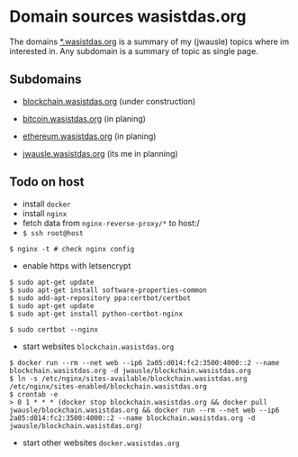 # Domain sources wasistdas.org

The domains [*.wasistdas.org](http://wasistdas.org) is a summary of my (jwausle) topics where im interested in. Any subdomain is a summary of topic as single page.

## Subdomains

- [blockchain.wasistdas.org](http://blockchain.wasistdas.org) (under construction)
- [bitcoin.wasistdas.org](http://bitcoin.wasistdas.org) (in planing)
- [ethereum.wasistdas.org](http://ethereum.wasistdas.org) (in planing)

- [jwausle.wasistdas.org](http://jwausle.wasistdas.org) (its me in planning)

## Todo on host 

- install `docker`
- install `nginx`
- fetch data from `nginx-reverse-proxy/*` to host:/
- `$ ssh root@host`

```
$ nginx -t # check nginx config
```
- enable https with letsencrypt 

```
$ sudo apt-get update
$ sudo apt-get install software-properties-common
$ sudo add-apt-repository ppa:certbot/certbot
$ sudo apt-get update
$ sudo apt-get install python-certbot-nginx 

$ sudo certbot --nginx
```
- start websites `blockchain.wasistdas.org`

```
$ docker run --rm --net web --ip6 2a05:d014:fc2:3500:4000::2 --name blockchain.wasistdas.org -d jwausle/blockchain.wasistdas.org
$ ln -s /etc/nginx/sites-available/blockchain.wasistdas.org /etc/nginx/sites-enabled/blockchain.wasistdas.org
$ crontab -e 
> 0 1 * * * (docker stop blockchain.wasistdas.org && docker pull jwausle/blockchain.wasistdas.org && docker run --rm --net web --ip6 2a05:d014:fc2:3500:4000::2 --name blockchain.wasistdas.org -d jwausle/blockchain.wasistdas.org)
```
- start other websites `docker.wasistdas.org`



